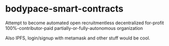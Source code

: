 # bodypace-smart-contracts

Attempt to become automated open recruitmentless decentralized for-profit 100%-contributor-paid partially-or-fully-autonomous organization

Also IPFS, login/signup with metamask and other stuff would be cool.
